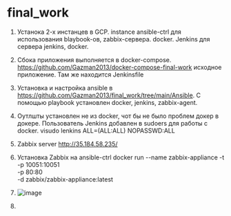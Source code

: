 # final_work
1. Устанока 2-х инстанцев в GCP. instance ansible-ctrl для использования blaybook-ов, zabbix-сервера. docker. Jenkins для сервера jenkins, docker.  
2. Сбока приложения выполняется в docker-compose. https://github.com/Gazman2013/docker-compose-final-work исходное приложение. Там же находится Jenkinsfile
3. Установка и настройка ansible в https://github.com/Gazman2013/final_work/tree/main/Ansible. С помощью playbook установлен docker, jenkins, zabbix-agent.
4. Оутлшты установлен не из docker, чот бы не было проблем докер в докере. Пользователь Jenkins добавлен в sudoers для работы  с docker. visudo lenkins ALL=(ALL:ALL) NOPASSWD:ALL
5. Zabbix server http://35.184.58.235/
6. Установка Zabbix на ansible-ctrl 
docker run --name zabbix-appliance -t \
      -p 10051:10051 \
      -p 80:80 \
      -d zabbix/zabbix-appliance:latest
7. ![image](https://user-images.githubusercontent.com/78871778/114745101-036b2080-9d57-11eb-99b7-75930d03a9c3.png)

8. 
